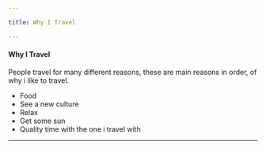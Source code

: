 ```yaml
---

title: Why I Travel

---
```


<h4>Why I Travel</h4>
People travel for many different reasons, these are main reasons in order, of why i like to travel.

- Food
- See a new culture
- Relax
- Get some sun
- Quality time with the one i travel with

---
